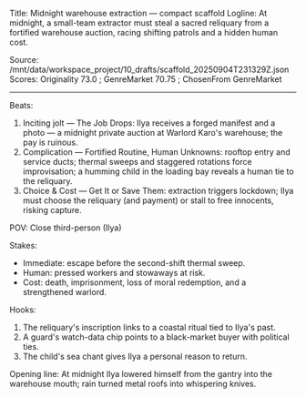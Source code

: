 Title: Midnight warehouse extraction — compact scaffold
Logline: At midnight, a small-team extractor must steal a sacred reliquary from a fortified warehouse auction, racing shifting patrols and a hidden human cost.

Source: /mnt/data/workspace_project/10_drafts/scaffold_20250904T231329Z.json
Scores: Originality 73.0 ; GenreMarket 70.75 ; ChosenFrom GenreMarket

---
Beats:
1) Inciting jolt — The Job Drops: Ilya receives a forged manifest and a photo — a midnight private auction at Warlord Karo's warehouse; the pay is ruinous.
2) Complication — Fortified Routine, Human Unknowns: rooftop entry and service ducts; thermal sweeps and staggered rotations force improvisation; a humming child in the loading bay reveals a human tie to the reliquary.
3) Choice & Cost — Get It or Save Them: extraction triggers lockdown; Ilya must choose the reliquary (and payment) or stall to free innocents, risking capture.

POV: Close third-person (Ilya)

Stakes:
- Immediate: escape before the second-shift thermal sweep.
- Human: pressed workers and stowaways at risk.
- Cost: death, imprisonment, loss of moral redemption, and a strengthened warlord.

Hooks:
1) The reliquary's inscription links to a coastal ritual tied to Ilya's past.
2) A guard's watch-data chip points to a black-market buyer with political ties.
3) The child's sea chant gives Ilya a personal reason to return.

Opening line: At midnight Ilya lowered himself from the gantry into the warehouse mouth; rain turned metal roofs into whispering knives.
